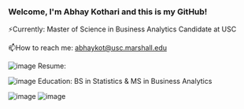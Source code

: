 ### Welcome, I'm Abhay Kothari and this is my GitHub!
⚡Currently: Master of Science in Business Analytics Candidate at USC

📫How to reach me: abhaykot@usc.marshall.edu

![image](https://github.com/abhayk23/abhayk23/assets/87490822/fce4c993-5c4f-4c39-90f2-3678d4bba4c2)  Resume: 

![image](https://github.com/abhayk23/abhayk23/assets/87490822/3912840f-53c8-4c1b-af9b-70d44ae28afb)  Education: BS in Statistics & MS in Business Analytics

![image](https://github.com/abhayk23/abhayk23/assets/87490822/6e058648-d49c-42b9-bc90-ff50709d30cc)  ![image](https://github.com/abhayk23/abhayk23/assets/87490822/08e55fef-d8a7-411f-ac22-1498d725b513)




<!--
**abhayk23/abhayk23** is a ✨ _special_ ✨ repository because its `README.md` (this file) appears on your GitHub profile.

Here are some ideas to get you started:

- 🔭 I’m currently working on ...
- 🌱 I’m currently learning ...
- 👯 I’m looking to collaborate on ...
- 🤔 I’m looking for help with ...
- 💬 Ask me about ...
- 📫 How to reach me: ...
- 😄 Pronouns: ...
- ⚡ Fun fact: ...
-->
